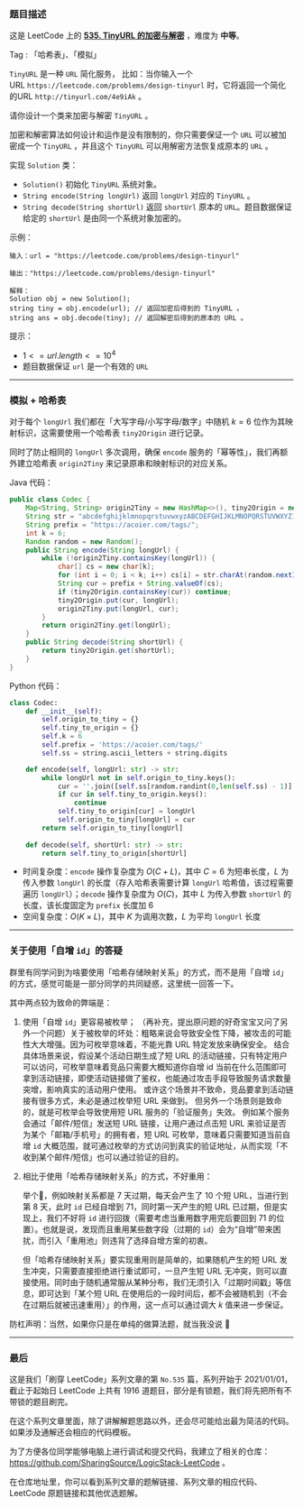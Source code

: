 ### 题目描述

这是 LeetCode 上的 **[535. TinyURL 的加密与解密](https://leetcode.cn/problems/encode-and-decode-tinyurl/solution/by-ac_oier-ca6o/)** ，难度为 **中等**。

Tag : 「哈希表」、「模拟」



`TinyURL` 是一种 `URL` 简化服务， 比如：当你输入一个 URL `https://leetcode.com/problems/design-tinyurl` 时，它将返回一个简化的URL `http://tinyurl.com/4e9iAk` 。

请你设计一个类来加密与解密 `TinyURL` 。

加密和解密算法如何设计和运作是没有限制的，你只需要保证一个 `URL` 可以被加密成一个 `TinyURL` ，并且这个 `TinyURL` 可以用解密方法恢复成原本的 `URL` 。

实现 `Solution` 类：
* `Solution()` 初始化 `TinyURL` 系统对象。
* `String encode(String longUrl)` 返回 `longUrl` 对应的 `TinyURL` 。
* `String decode(String shortUrl)` 返回 `shortUrl` 原本的 `URL`。题目数据保证给定的 `shortUrl` 是由同一个系统对象加密的。

示例：
```
输入：url = "https://leetcode.com/problems/design-tinyurl"

输出："https://leetcode.com/problems/design-tinyurl"

解释：
Solution obj = new Solution();
string tiny = obj.encode(url); // 返回加密后得到的 TinyURL 。
string ans = obj.decode(tiny); // 返回解密后得到的原本的 URL 。
```

提示：
* $1 <= url.length <= 10^4$
* 题目数据保证 `url` 是一个有效的 `URL`

---

### 模拟 + 哈希表

对于每个 `longUrl` 我们都在「大写字母/小写字母/数字」中随机 $k = 6$ 位作为其映射标识，这需要使用一个哈希表 `tiny2Origin` 进行记录。

同时了防止相同的 `longUrl` 多次调用，确保 `encode` 服务的「幂等性」，我们再额外建立哈希表 `origin2Tiny` 来记录原串和映射标识的对应关系。

Java 代码：
```Java
public class Codec {
    Map<String, String> origin2Tiny = new HashMap<>(), tiny2Origin = new HashMap<>();
    String str = "abcdefghijklmnopqrstuvwxyzABCDEFGHIJKLMNOPQRSTUVWXYZ1234567890";
    String prefix = "https://acoier.com/tags/";
    int k = 6;
    Random random = new Random();
    public String encode(String longUrl) {
        while (!origin2Tiny.containsKey(longUrl)) {
            char[] cs = new char[k];
            for (int i = 0; i < k; i++) cs[i] = str.charAt(random.nextInt(str.length()));
            String cur = prefix + String.valueOf(cs);
            if (tiny2Origin.containsKey(cur)) continue;
            tiny2Origin.put(cur, longUrl);
            origin2Tiny.put(longUrl, cur);
        }
        return origin2Tiny.get(longUrl);
    }
    public String decode(String shortUrl) {
		return tiny2Origin.get(shortUrl);
    }
}
```

Python 代码：

```Python
class Codec:
    def __init__(self):
        self.origin_to_tiny = {}
        self.tiny_to_origin = {}
        self.k = 6
        self.prefix = 'https://acoier.com/tags/'
        self.ss = string.ascii_letters + string.digits

    def encode(self, longUrl: str) -> str:
        while longUrl not in self.origin_to_tiny.keys():
            cur = ''.join([self.ss[random.randint(0,len(self.ss) - 1)] for _ in range(self.k)])
            if cur in self.tiny_to_origin.keys():
                continue
            self.tiny_to_origin[cur] = longUrl
            self.origin_to_tiny[longUrl] = cur
        return self.origin_to_tiny[longUrl]
        
    def decode(self, shortUrl: str) -> str:
        return self.tiny_to_origin[shortUrl]
```
* 时间复杂度：`encode` 操作复杂度为 $O(C + L)$，其中 $C = 6$ 为短串长度，$L$ 为传入参数 `longUrl` 的长度（存入哈希表需要计算 `longUrl` 哈希值，该过程需要遍历 `longUrl`）；`decode` 操作复杂度为 $O(C)$，其中 $L$ 为传入参数 `shortUrl` 的长度，该长度固定为 `prefix` 长度加 $6$
* 空间复杂度：$O(K \times L)$，其中 $K$ 为调用次数，$L$ 为平均 `longUrl` 长度

---

### 关于使用「自增 `id`」的答疑

群里有同学问到为啥要使用「哈希存储映射关系」的方式，而不是用「自增 `id`」的方式，感觉可能是一部分同学的共同疑惑，这里统一回答一下。

其中两点较为致命的弊端是：

1. 使用「自增 `id`」更容易被枚举；
    （再补充，提出原问题的好奇宝宝又问了另外一个问题）关于被枚举的坏处：粗略来说会导致安全性下降，被攻击的可能性大大增强。因为可枚举意味着，不能光靠 URL 特定发放来确保安全。
    结合具体场景来说，假设某个活动日期生成了短 URL 的活动链接，只有特定用户可以访问，可枚举意味着竞品只需要大概知道你自增 id 当前在什么范围即可拿到活动链接，即使活动链接做了鉴权，也能通过攻击手段导致服务请求数量突增，影响真实的活动用户使用。
    或许这个场景并不致命，竞品要拿到活动链接有很多方式，未必是通过枚举短 URL 来做到。
    但另外一个场景则是致命的，就是可枚举会导致使用短 URL 服务的「验证服务」失效。
    例如某个服务会通过「邮件/短信」发送短 URL 链接，让用户通过点击短 URL 来验证是否为某个「邮箱/手机号」的拥有者，短 URL 可枚举，意味着只需要知道当前自增 `id` 大概范围，就可通过枚举的方式访问到真实的验证地址，从而实现「不收到某个邮件/短信」也可以通过验证的目的。

2. 相比于使用「哈希存储映射关系」的方式，不好重用：

    举个🌰，例如映射关系都是 $7$ 天过期，每天会产生了 $10$ 个短 URL，当进行到第 $8$ 天，此时 `id` 已经自增到 $71$，同时第一天产生的短 URL 已过期，但是实现上，我们不好将 `id` 进行回拨（需要考虑当重用数字用完后要回到 $71$ 的位置）。也就是说，发现而且重用某些数字段（过期的 `id`）会为“自增”带来困扰，而引入「重用池」则违背了选择自增方案的初衷。
    
    但「哈希存储映射关系」要实现重用则是简单的，如果随机产生的短 URL 发生冲突，只需要直接拒绝进行重试即可，一旦产生短 URL 无冲突，则可以直接使用。同时由于随机通常服从某种分布，我们无须引入「过期时间戳」等信息，即可达到「某个短 URL 在使用后的一段时间后，都不会被随机到（不会在过期后就被迅速重用）」的作用，这一点可以通过调大 $k$ 值来进一步保证。

防杠声明：当然，如果你只是在单纯的做算法题，就当我没说 🤣

---

### 最后

这是我们「刷穿 LeetCode」系列文章的第 `No.535` 篇，系列开始于 2021/01/01，截止于起始日 LeetCode 上共有 1916 道题目，部分是有锁题，我们将先把所有不带锁的题目刷完。

在这个系列文章里面，除了讲解解题思路以外，还会尽可能给出最为简洁的代码。如果涉及通解还会相应的代码模板。

为了方便各位同学能够电脑上进行调试和提交代码，我建立了相关的仓库：https://github.com/SharingSource/LogicStack-LeetCode 。

在仓库地址里，你可以看到系列文章的题解链接、系列文章的相应代码、LeetCode 原题链接和其他优选题解。

